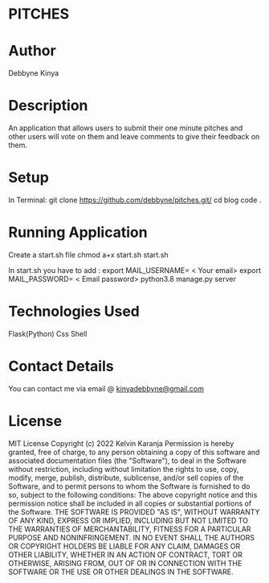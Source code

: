# PITCHES

# Author
Debbyne Kinya

# Description
An application that allows users to submit their one minute pitches and other users will vote on them and leave comments to give their feedback on them.

# Setup
In Terminal:
git clone https://github.com/debbyne/pitches.git/
 cd blog
 code .
 
# Running Application
 Create a start.sh file
chmod a+x start.sh
start.sh


 In start.sh you have to add :
 export MAIL_USERNAME= < Your email>
export MAIL_PASSWORD= < Email password>
python3.8 manage.py server

# Technologies Used
Flask(Python)
Css
Shell

# Contact Details
You can contact me via email @ kinyadebbyne@gmail.com

# License
MIT License Copyright (c) 2022 Kelvin Karanja Permission is hereby granted, free of charge, to any person obtaining a copy of this software and associated documentation files (the "Software"), to deal in the Software without restriction, including without limitation the rights to use, copy, modify, merge, publish, distribute, sublicense, and/or sell copies of the Software, and to permit persons to whom the Software is furnished to do so, subject to the following conditions: The above copyright notice and this permission notice shall be included in all copies or substantial portions of the Software. THE SOFTWARE IS PROVIDED "AS IS", WITHOUT WARRANTY OF ANY KIND, EXPRESS OR IMPLIED, INCLUDING BUT NOT LIMITED TO THE WARRANTIES OF MERCHANTABILITY, FITNESS FOR A PARTICULAR PURPOSE AND NONINFRINGEMENT. IN NO EVENT SHALL THE AUTHORS OR COPYRIGHT HOLDERS BE LIABLE FOR ANY CLAIM, DAMAGES OR OTHER LIABILITY, WHETHER IN AN ACTION OF CONTRACT, TORT OR OTHERWISE, ARISING FROM, OUT OF OR IN CONNECTION WITH THE SOFTWARE OR THE USE OR OTHER DEALINGS IN THE SOFTWARE.